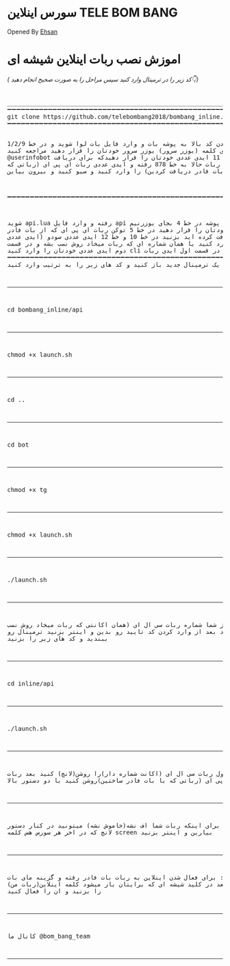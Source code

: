 ﻿# سورس اینلاین TELE BOM BANG
Opened By <a href="https://telegram.me/bom_bang_team">Ehsan</a>


# اموزش نصب ربات اینلاین شیشه ای

<h6>( کد زیر را در ترمینال وارد کنید سپس مراحل را به صورت صحیح انجام دهید👇)</h6>
<pre>
__________________________________________________________________________________
➖➖➖➖➖➖➖➖➖➖➖➖➖➖➖➖➖➖➖➖➖➖➖➖➖➖➖➖➖➖➖➖➖➖➖➖➖➖➖➖➖➖➖➖➖➖➖➖➖➖➖➖➖➖➖➖➖➖➖➖➖➖➖➖➖➖➖➖➖➖➖➖➖➖➖
<span>git clone https://github.com/telebombang2018/bombang_inline.git</span>
➖➖➖➖➖➖➖➖➖➖➖➖➖➖➖➖➖➖➖➖➖➖➖➖➖➖➖➖➖➖➖➖➖➖➖➖➖➖➖➖➖➖➖➖➖➖➖➖➖➖➖➖➖➖➖➖➖➖➖➖➖➖➖➖➖➖➖➖➖➖➖➖➖➖➖

 بعد از زدن کد بالا به پوشه بات و  وارد فایل بات لوا شوید و در خط 1/2/9 به جای کلمه (یوزر سرور) یوزر سرور خودتان را قرار دهید
مراجعه کنید @userinfobot و در خط 10 و 11 ایدی عددی خودتان را قرار دهیدکه برای دریافت میتوانید به ربات 
 حالا به خط 878 رفته و ایدی عددی ربات ای پی ای (رباتی که از بات فادر دریافت کردین) را وارد کنید و سیو کنید و بیرون بیاین
 
➖➖➖➖➖➖➖➖➖➖➖➖➖➖➖➖➖➖➖➖➖➖➖➖➖➖➖➖➖➖➖➖➖➖➖➖➖➖➖➖➖➖➖➖➖➖➖➖➖➖➖➖➖➖➖➖➖➖➖➖➖➖➖➖➖➖➖➖➖➖➖➖➖➖➖

  شوید api.lua رفته و وارد فایل api حالا به پوشه 
در خط 4 بجای یوزرنیم یوزر خودتان را قرار دهید
در خط 5 توکن ربات ای پی ای که از بات فادر دریافت کرده اید بزنید
در خط 10 و خط 12 ایدی عددی سودو (ایدی عددی خودتان)را وارد کنید
  یا همان شماره ای که ربات میخاد روش نصب بشه و در قسمت دوم ایدی عددی خودتان را وارد کنید cli در خط 162 در قسمت اول ایدی ربات 
➖➖➖➖➖➖➖➖➖➖➖➖➖➖➖➖➖➖➖➖➖➖➖➖➖➖➖➖➖➖➖➖➖➖➖➖➖➖➖➖➖➖➖➖➖➖➖➖➖➖➖➖➖➖➖➖➖➖➖➖➖➖➖➖➖➖➖➖➖➖➖➖➖➖➖
حالا یک ترمینال جدید باز کنید و کد های زیر را به ترتیب وارد کنید
________________________________________________________________________________________________________________________________________
<span>cd bombang_inline/api</span>
________________________________________________________________________________________________________________________________________
<span>chmod +x launch.sh</span>
________________________________________________________________________________________________________________________________________
<span>cd ..</span>
________________________________________________________________________________________________________________________________________
<span>cd bot</span>
________________________________________________________________________________________________________________________________________
<span>chmod +x tg</span>
________________________________________________________________________________________________________________________________________
<span>chmod +x launch.sh</span>
________________________________________________________________________________________________________________________________________
<span>./launch.sh</span>
________________________________________________________________________________________________________________________________________
 حالا از شما شماره ربات سی ال ای (همان اکانتی که ربات میخاد روش نصب شه)رو میخاد بعد از وارد کردن کد تایید رو بدین و اینتر بزنید ترمینال رو ببندید و کد های زیر را بزنید
 _______________________________________________________________________________________________________________________________________
<span>cd inline/api</span>
________________________________________________________________________________________________________________________________________
<span>./launch.sh</span>
________________________________________________________________________________________________________________________________________
توجه: اول ربات سی ال ای (اکانت شماره دار)را روشن(لانچ) کنید بعد ربات ای پی ای (رباتی که با بات فادر ساختین)روشن کنید با دو دستور بالا
________________________________________________________________________________________________________________________________________
توجه: برای اینکه ربات شما اف نشه(خاموش نشه) میتونید در کنار دستور لانچ که در اخر هر سورس هس کلمه
screen
بیارین و اینتر بزنید
________________________________________________________________________________________________________________________________________
توجه: برای فعال شدن اینلاین به ربات بات فادر رفته و 
گزینه مای بات (ربات من)را بزنید بعد در کلید شیشه ای که برایتان باز میشود کلمه اینلاین را بزنید و ان را فعال کنید
________________________________________________________________________________________________________________________________________
کانال ما
@bom_bang_team

****************************************************************************************************************************************

